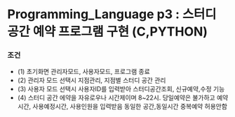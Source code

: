 # Programming_Language p3 : 스터디 공간 예약 프로그램 구현 (C,PYTHON)

### 조건
  - (1) 초기화면 관리자모드, 사용자모드, 프로그램 종료
  - (2) 관리자 모드 선택시 지점관리, 지점별 스터디 공간 관리
  - (3) 사용자 모드 선택시 사용자ID를 입력받아 스터디공간조회, 신규예약,수정 기능
  - (4) 스터디 공간 에약을 자유로우나 시간제이며 8~22시. 당일예약은 불가하고 예약시간, 사용예정시간, 사용인원을 입력받음 동일한 공간,동일시간 중복예약 허용안함
 
